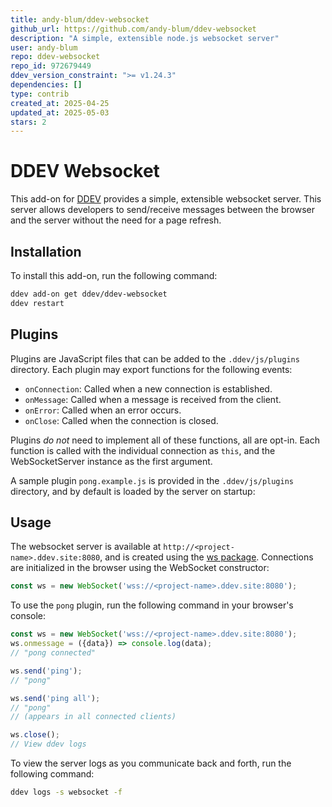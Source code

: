 ```yaml
---
title: andy-blum/ddev-websocket
github_url: https://github.com/andy-blum/ddev-websocket
description: "A simple, extensible node.js websocket server"
user: andy-blum
repo: ddev-websocket
repo_id: 972679449
ddev_version_constraint: ">= v1.24.3"
dependencies: []
type: contrib
created_at: 2025-04-25
updated_at: 2025-05-03
stars: 2
---
```


# DDEV Websocket

This add-on for [DDEV](https://ddev.readthedocs.io) provides a simple, extensible websocket server. This server allows developers to send/receive messages between the browser and the server without the need for a page refresh.

## Installation

To install this add-on, run the following command:

```bash
ddev add-on get ddev/ddev-websocket
ddev restart
```

## Plugins

Plugins are JavaScript files that can be added to the `.ddev/js/plugins` directory. Each plugin may export functions for the following events:

- `onConnection`: Called when a new connection is established.
- `onMessage`: Called when a message is received from the client.
- `onError`: Called when an error occurs.
- `onClose`: Called when the connection is closed.

Plugins _do not_ need to implement all of these functions, all are opt-in. Each function is called with the individual connection as `this`, and the WebSocketServer instance as the first argument.

A sample plugin `pong.example.js` is provided in the `.ddev/js/plugins` directory, and by default is loaded by the server on startup:

## Usage

The websocket server is available at `http://<project-name>.ddev.site:8080`, and is created using the [ws package](https://github.com/websockets/ws). Connections are initialized in the browser using the WebSocket constructor:

```javascript
const ws = new WebSocket('wss://<project-name>.ddev.site:8080');
```

To use the `pong` plugin, run the following command in your browser's console:

```js
const ws = new WebSocket('wss://<project-name>.ddev.site:8080');
ws.onmessage = ({data}) => console.log(data);
// "pong connected"

ws.send('ping');
// "pong"

ws.send('ping all');
// "pong"
// (appears in all connected clients)

ws.close();
// View ddev logs
```

To view the server logs as you communicate back and forth, run the following command:

```bash
ddev logs -s websocket -f
```
